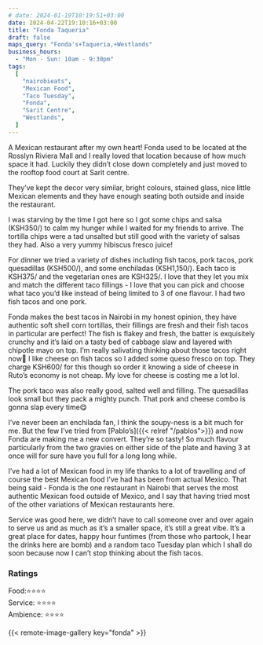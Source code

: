```yaml
---
# date: 2024-01-19T10:19:51+03:00
date: 2024-04-22T19:10:16+03:00
title: "Fonda Taqueria"
draft: false
maps_query: "Fonda's+Taqueria,+Westlands"
business_hours:
  - "Mon - Sun: 10am - 9:30pm"
tags:
  [
    "nairobieats",
    "Mexican Food",
    "Taco Tuesday",
    "Fonda",
    "Sarit Centre",
    "Westlands",
  ]
---
```


A Mexican restaurant after my own heart! Fonda used to be located at the Rosslyn Riviera Mall and I really loved that location because of how much space it had. Luckily they didn’t close down completely and just moved to the rooftop food court at Sarit centre.

They’ve kept the decor very similar, bright colours, stained glass, nice little Mexican elements and they have enough seating both outside and inside the restaurant.

I was starving by the time I got here so I got some chips and salsa (KSH350/) to calm my hunger while I waited for my friends to arrive. The tortilla chips were a tad unsalted but still good with the variety of salsas they had. Also a very yummy hibiscus fresco juice!

For dinner we tried a variety of dishes including fish tacos, pork tacos, pork quesadillas (KSH500/), and some enchiladas (KSH1,150/). Each taco is KSH375/ and the vegetarian ones are KSH325/. I love that they let you mix and match the different taco fillings - I love that you can pick and choose what taco you’d like instead of being limited to 3 of one flavour. I had two fish tacos and one pork.

Fonda makes the best tacos in Nairobi in my honest opinion, they have authentic soft shell corn tortillas, their fillings are fresh and their fish tacos in particular are perfect! The fish is flakey and fresh, the batter is exquisitely crunchy and it’s laid on a tasty bed of cabbage slaw and layered with chipotle mayo on top. I’m really salivating thinking about those tacos right now🤤 I like cheese on fish tacos so I added some queso fresco on top. They charge KSH600/ for this though so order it knowing a side of cheese in Ruto’s economy is not cheap. My love for cheese is costing me a lot lol.

The pork taco was also really good, salted well and filling. The quesadillas look small but they pack a mighty punch. That pork and cheese combo is gonna slap every time😋

I’ve never been an enchilada fan, I think the soupy-ness is a bit much for me. But the few I’ve tried from [Pablo’s]({{< relref "/pablos">}}) and now Fonda are making me a new convert. They’re so tasty! So much flavour particularly from the two gravies on either side of the plate and having 3 at once will for sure have you full for a long long while.

I’ve had a lot of Mexican food in my life thanks to a lot of travelling and of course the best Mexican food I’ve had has been from actual Mexico. That being said - Fonda is the one restaurant in Nairobi that serves the most authentic Mexican food outside of Mexico, and I say that having tried most of the other variations of Mexican restaurants here.

Service was good here, we didn’t have to call someone over and over again to serve us and as much as it’s a smaller space, it’s still a great vibe. It’s a great place for dates, happy hour funtimes (from those who partook, I hear the drinks here are bomb) and a random taco Tuesday plan which I shall do soon because now I can’t stop thinking about the fish tacos.

### Ratings

Food:⭐️⭐️⭐️⭐️<br>
Service: ⭐️⭐️⭐️⭐️<br>
Ambience: ⭐️⭐️⭐️⭐️<br>

{{< remote-image-gallery key="fonda" >}}
